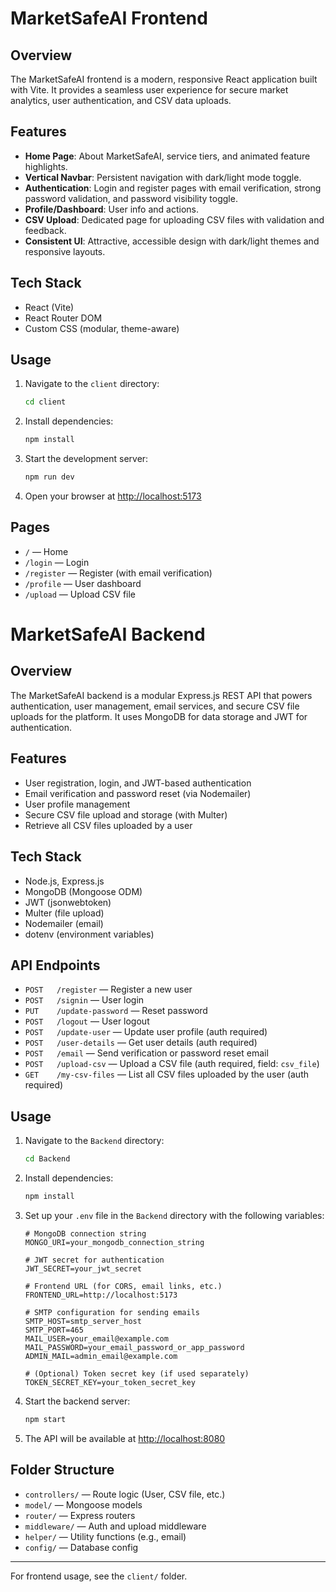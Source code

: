 # MarketSafeAI Frontend

## Overview
The MarketSafeAI frontend is a modern, responsive React application built with Vite. It provides a seamless user experience for secure market analytics, user authentication, and CSV data uploads.

## Features
- **Home Page**: About MarketSafeAI, service tiers, and animated feature highlights.
- **Vertical Navbar**: Persistent navigation with dark/light mode toggle.
- **Authentication**: Login and register pages with email verification, strong password validation, and password visibility toggle.
- **Profile/Dashboard**: User info and actions.
- **CSV Upload**: Dedicated page for uploading CSV files with validation and feedback.
- **Consistent UI**: Attractive, accessible design with dark/light themes and responsive layouts.

## Tech Stack
- React (Vite)
- React Router DOM
- Custom CSS (modular, theme-aware)

## Usage
1. Navigate to the `client` directory:
   ```sh
   cd client
   ```
2. Install dependencies:
   ```sh
   npm install
   ```
3. Start the development server:
   ```sh
   npm run dev
   ```
4. Open your browser at [http://localhost:5173](http://localhost:5173)

## Pages
- `/` — Home
- `/login` — Login
- `/register` — Register (with email verification)
- `/profile` — User dashboard
- `/upload` — Upload CSV file

# MarketSafeAI Backend

## Overview
The MarketSafeAI backend is a modular Express.js REST API that powers authentication, user management, email services, and secure CSV file uploads for the platform. It uses MongoDB for data storage and JWT for authentication.

## Features
- User registration, login, and JWT-based authentication
- Email verification and password reset (via Nodemailer)
- User profile management
- Secure CSV file upload and storage (with Multer)
- Retrieve all CSV files uploaded by a user

## Tech Stack
- Node.js, Express.js
- MongoDB (Mongoose ODM)
- JWT (jsonwebtoken)
- Multer (file upload)
- Nodemailer (email)
- dotenv (environment variables)

## API Endpoints
- `POST   /register` — Register a new user
- `POST   /signin` — User login
- `PUT    /update-password` — Reset password
- `POST   /logout` — User logout
- `POST   /update-user` — Update user profile (auth required)
- `POST   /user-details` — Get user details (auth required)
- `POST   /email` — Send verification or password reset email
- `POST   /upload-csv` — Upload a CSV file (auth required, field: `csv_file`)
- `GET    /my-csv-files` — List all CSV files uploaded by the user (auth required)

## Usage
1. Navigate to the `Backend` directory:
   ```sh
   cd Backend
   ```
2. Install dependencies:
   ```sh
   npm install
   ```
3. Set up your `.env` file in the `Backend` directory with the following variables:
   ```env
   # MongoDB connection string
   MONGO_URI=your_mongodb_connection_string

   # JWT secret for authentication
   JWT_SECRET=your_jwt_secret

   # Frontend URL (for CORS, email links, etc.)
   FRONTEND_URL=http://localhost:5173

   # SMTP configuration for sending emails
   SMTP_HOST=smtp_server_host
   SMTP_PORT=465
   MAIL_USER=your_email@example.com
   MAIL_PASSWORD=your_email_password_or_app_password
   ADMIN_MAIL=admin_email@example.com

   # (Optional) Token secret key (if used separately)
   TOKEN_SECRET_KEY=your_token_secret_key
   ```
4. Start the backend server:
   ```sh
   npm start
   ```
5. The API will be available at [http://localhost:8080](http://localhost:5000)

## Folder Structure
- `controllers/` — Route logic (User, CSV file, etc.)
- `model/` — Mongoose models
- `router/` — Express routers
- `middleware/` — Auth and upload middleware
- `helper/` — Utility functions (e.g., email)
- `config/` — Database config

---
For frontend usage, see the `client/` folder.
